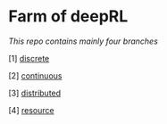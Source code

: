 # Farm of deepRL

*This repo contains mainly four branches*

[1] [discrete](https://github.com/stone8oy/deepRL/tree/discrete) 

[2] [continuous](https://github.com/stone8oy/deepRL/tree/continuous)

[3] [distributed](https://github.com/stone8oy/deepRL/tree/distributed)

[4] [resource](https://github.com/stone8oy/deepRL/tree/resource)

